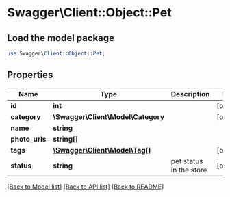 # Swagger\Client::Object::Pet

## Load the model package
```perl
use Swagger\Client::Object::Pet;
```

## Properties
Name | Type | Description | Notes
------------ | ------------- | ------------- | -------------
**id** | **int** |  | [optional] 
**category** | [**\Swagger\Client\Model\Category**](Category.md) |  | [optional] 
**name** | **string** |  | 
**photo_urls** | **string[]** |  | 
**tags** | [**\Swagger\Client\Model\Tag[]**](Tag.md) |  | [optional] 
**status** | **string** | pet status in the store | [optional] 

[[Back to Model list]](../README.md#documentation-for-models) [[Back to API list]](../README.md#documentation-for-api-endpoints) [[Back to README]](../README.md)


